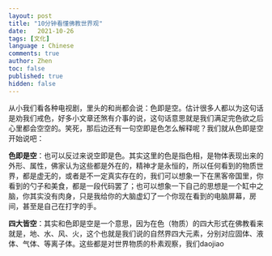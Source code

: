 ```yaml
---
layout: post
title: "10分钟看懂佛教世界观"
date:   2021-10-26
tags: [文化]
language : Chinese
comments: true
author: Zhen
toc: false
published: true
hidden: false
---
```

从小我们看各种电视剧，里头的和尚都会说：色即是空。估计很多人都以为这句话是劝我们戒色，好多小文章还煞有介事的说，这句话意思就是我们满足完色欲之后心里都会空空的。笑死，那后边还有一句空即是色怎么解释呢？我们就从色即是空开始说吧：

**色即是空**：也可以反过来说空即是色。其实这里的色是指色相，是物体表现出来的外形、属性，佛家认为这些都是外在的，精神才是永恒的，所以任何看到的物质世界，都是虚无的，或者是不一定真实存在的，我们可以想象一下在黑客帝国里，你看到的勺子和美食，都是一段代码罢了；也可以想象一下自己的思想是一个缸中之脑，你其实没有肉身，只是我给你的大脑虚幻了一个你现在看到的电脑屏幕，房间，甚至是自己在打字的手。

**四大皆空**：其实和色即是空是一个意思，因为在色（物质）的四大形式在佛教看来就是，地、水、风、火，这个也就是我们说的自然界四大元素，分别对应固体、液体、气体、等离子体。这些都是对世界物质的朴素观察，我们daojiao
<!--stackedit_data:
eyJoaXN0b3J5IjpbLTIxMzk4MzI2MTIsLTExOTM2NTQ4MzAsMT
g4Mjk1MzA0MCwxOTY2ODA5NjAsNjcwMjI0NDM3XX0=
-->